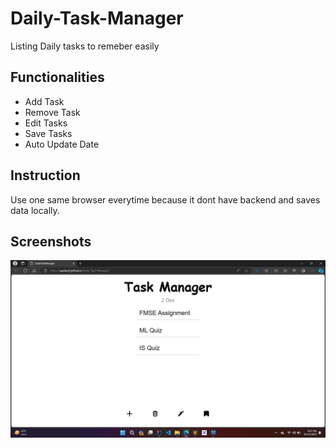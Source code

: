 # Daily-Task-Manager
Listing Daily tasks to remeber easily

## Functionalities
- Add Task
- Remove Task
- Edit Tasks
- Save Tasks
- Auto Update Date

## Instruction
  Use one same browser everytime because it dont have backend and saves data locally.

## Screenshots
![ Screenshot: Main Page ](Screenshot.png)

